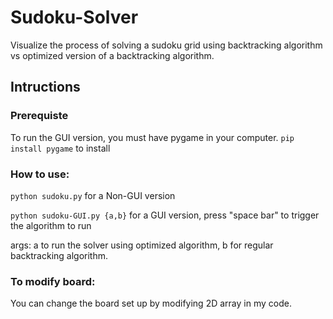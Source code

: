 # Sudoku-Solver

Visualize the process of solving a sudoku grid using backtracking algorithm vs optimized version of a backtracking algorithm. 

## Intructions

### Prerequiste
To run the GUI version, you must have pygame in your computer.
```pip install pygame``` to install
### How to use:
```python sudoku.py``` for a Non-GUI version

```python sudoku-GUI.py {a,b}``` for a GUI version, press "space bar" to trigger the algorithm to run 

args: a to run the solver using optimized algorithm, b for regular backtracking algorithm.
### To modify board:
You can change the board set up by modifying 2D array in my code. 




